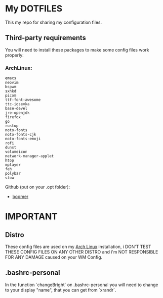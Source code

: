 # My DOTFILES

This my repo for sharing my configuration files.

## Third-party requirements

You will need to install these packages to make some config files work properly:

### ArchLinux:

```
emacs
neovim
bspwm
sxhkd
picom
ttf-font-awesome
ttc-iosevka
base-devel
jre-openjdk
firefox
go
rustup
noto-fonts
noto-fonts-cjk
noto-fonts-emoji
rofi
dunst
volumeicon
network-manager-applet
htop
mplayer
feh
polybar
stow
```

Github (put on your .opt folder):

- [boomer](https://github.com/tsoding/boomer)

# IMPORTANT

## Distro

These config files are used on my [Arch Linux](https://archlinux.org/) installation, i DON'T TEST THESE CONFIG FILES ON ANY OTHER DISTRO and i'm NOT RESPONSIBLE FOR ANY DAMAGE caused on your WM Config.

## .bashrc-personal

In the function ´changeBright´ on .bashrc-personal you will need to change to your display "name", that you can get from ´xrandr´.
